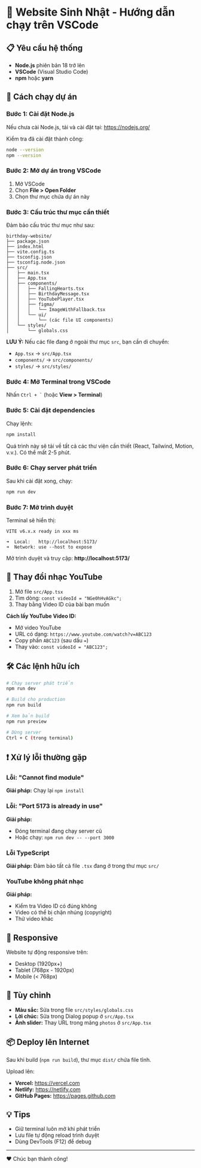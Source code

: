 # 🎂 Website Sinh Nhật - Hướng dẫn chạy trên VSCode

## 📋 Yêu cầu hệ thống

- **Node.js** phiên bản 18 trở lên
- **VSCode** (Visual Studio Code)
- **npm** hoặc **yarn**

## 🚀 Cách chạy dự án

### Bước 1: Cài đặt Node.js

Nếu chưa cài Node.js, tải và cài đặt tại: https://nodejs.org/

Kiểm tra đã cài đặt thành công:
```bash
node --version
npm --version
```

### Bước 2: Mở dự án trong VSCode

1. Mở VSCode
2. Chọn **File > Open Folder** 
3. Chọn thư mục chứa dự án này

### Bước 3: Cấu trúc thư mục cần thiết

Đảm bảo cấu trúc thư mục như sau:

```
birthday-website/
├── package.json
├── index.html
├── vite.config.ts
├── tsconfig.json
├── tsconfig.node.json
├── src/
│   ├── main.tsx
│   ├── App.tsx
│   ├── components/
│   │   ├── FallingHearts.tsx
│   │   ├── BirthdayMessage.tsx
│   │   ├── YouTubePlayer.tsx
│   │   ├── figma/
│   │   │   └── ImageWithFallback.tsx
│   │   └── ui/
│   │       └── (các file UI components)
│   └── styles/
│       └── globals.css
```

**LƯU Ý:** Nếu các file đang ở ngoài thư mục `src`, bạn cần di chuyển:
- `App.tsx` → `src/App.tsx`
- `components/` → `src/components/`
- `styles/` → `src/styles/`

### Bước 4: Mở Terminal trong VSCode

Nhấn `` Ctrl + ` `` (hoặc **View > Terminal**)

### Bước 5: Cài đặt dependencies

Chạy lệnh:
```bash
npm install
```

Quá trình này sẽ tải về tất cả các thư viện cần thiết (React, Tailwind, Motion, v.v.). Có thể mất 2-5 phút.

### Bước 6: Chạy server phát triển

Sau khi cài đặt xong, chạy:
```bash
npm run dev
```

### Bước 7: Mở trình duyệt

Terminal sẽ hiển thị:
```
VITE v6.x.x ready in xxx ms

➜  Local:   http://localhost:5173/
➜  Network: use --host to expose
```

Mở trình duyệt và truy cập: **http://localhost:5173/**

## 🎵 Thay đổi nhạc YouTube

1. Mở file `src/App.tsx`
2. Tìm dòng: `const videoId = "NGe0hHvAGkc";`
3. Thay bằng Video ID của bài bạn muốn

**Cách lấy YouTube Video ID:**
- Mở video YouTube
- URL có dạng: `https://www.youtube.com/watch?v=ABC123`
- Copy phần `ABC123` (sau dấu `=`)
- Thay vào: `const videoId = "ABC123";`

## 🛠️ Các lệnh hữu ích

```bash
# Chạy server phát triển
npm run dev

# Build cho production
npm run build

# Xem bản build
npm run preview

# Dừng server
Ctrl + C (trong terminal)
```

## ❗ Xử lý lỗi thường gặp

### Lỗi: "Cannot find module"
**Giải pháp:** Chạy lại `npm install`

### Lỗi: "Port 5173 is already in use"
**Giải pháp:** 
- Đóng terminal đang chạy server cũ
- Hoặc chạy: `npm run dev -- --port 3000`

### Lỗi TypeScript
**Giải pháp:** Đảm bảo tất cả file `.tsx` đang ở trong thư mục `src/`

### YouTube không phát nhạc
**Giải pháp:** 
- Kiểm tra Video ID có đúng không
- Video có thể bị chặn nhúng (copyright)
- Thử video khác

## 📱 Responsive

Website tự động responsive trên:
- Desktop (1920px+)
- Tablet (768px - 1920px)  
- Mobile (< 768px)

## 🎨 Tùy chỉnh

- **Màu sắc:** Sửa trong file `src/styles/globals.css`
- **Lời chúc:** Sửa trong Dialog popup ở `src/App.tsx`
- **Ảnh slider:** Thay URL trong mảng `photos` ở `src/App.tsx`

## 📦 Deploy lên Internet

Sau khi build (`npm run build`), thư mục `dist/` chứa file tĩnh.

Upload lên:
- **Vercel:** https://vercel.com
- **Netlify:** https://netlify.com
- **GitHub Pages:** https://pages.github.com

## 💡 Tips

- Giữ terminal luôn mở khi phát triển
- Lưu file tự động reload trình duyệt
- Dùng DevTools (F12) để debug

---

❤️ Chúc bạn thành công!
